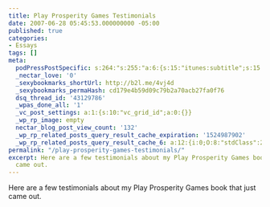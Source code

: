 ```yaml
---
title: Play Prosperity Games Testimonials
date: 2007-06-28 05:45:53.000000000 -05:00
published: true
categories:
- Essays
tags: []
meta:
  podPressPostSpecific: s:264:"s:255:"a:6:{s:15:"itunes:subtitle";s:15:"##PostExcerpt##";s:14:"itunes:summary";s:15:"##PostExcerpt##";s:15:"itunes:keywords";s:17:"##WordPressCats##";s:13:"itunes:author";s:10:"##Global##";s:15:"itunes:explicit";s:7:"Default";s:12:"itunes:block";s:7:"Default";}";";
  _nectar_love: '0'
  _sexybookmarks_shortUrl: http://b2l.me/4vj4d
  _sexybookmarks_permaHash: cd179e4b59d09c79b2a70acb27fa0f76
  dsq_thread_id: '43129786'
  _wpas_done_all: '1'
  _vc_post_settings: a:1:{s:10:"vc_grid_id";a:0:{}}
  _wp_rp_image: empty
  nectar_blog_post_view_count: '132'
  _wp_rp_related_posts_query_result_cache_expiration: '1524987902'
  _wp_rp_related_posts_query_result_cache_6: a:12:{i:0;O:8:"stdClass":2:{s:7:"post_id";s:4:"2330";s:5:"score";s:18:"55.578528976212425";}i:1;O:8:"stdClass":2:{s:7:"post_id";s:4:"2342";s:5:"score";s:18:"50.636547711211435";}i:2;O:8:"stdClass":2:{s:7:"post_id";s:4:"2099";s:5:"score";s:17:"46.18591508652284";}i:3;O:8:"stdClass":2:{s:7:"post_id";s:3:"242";s:5:"score";s:17:"41.55493809063388";}i:4;O:8:"stdClass":2:{s:7:"post_id";s:4:"1198";s:5:"score";s:18:"37.982561242500154";}i:5;O:8:"stdClass":2:{s:7:"post_id";s:3:"328";s:5:"score";s:18:"37.982561242500154";}i:6;O:8:"stdClass":2:{s:7:"post_id";s:3:"313";s:5:"score";s:18:"37.982561242500154";}i:7;O:8:"stdClass":2:{s:7:"post_id";s:3:"585";s:5:"score";s:18:"37.834345298226225";}i:8;O:8:"stdClass":2:{s:7:"post_id";s:3:"369";s:5:"score";s:17:"36.61295682563289";}i:9;O:8:"stdClass":2:{s:7:"post_id";s:3:"348";s:5:"score";s:17:"36.61295682563289";}i:10;O:8:"stdClass":2:{s:7:"post_id";s:3:"301";s:5:"score";s:17:"36.61295682563289";}i:11;O:8:"stdClass":2:{s:7:"post_id";s:2:"49";s:5:"score";s:17:"36.61295682563289";}}
permalink: "/play-prosperity-games-testimonials/"
excerpt: Here are a few testimonials about my Play Prosperity Games book that just
  came out.
---
```

<p>Here are a few testimonials about my Play Prosperity Games book that just came out.</p>
<p><object width="425" height="350"><param name="movie" value="http://www.youtube.com/v/Y944SC1UbQI" /><embed src="http://www.youtube.com/v/Y944SC1UbQI" type="application/x-shockwave-flash" width="425" height="350" /></object></p>
<p><object width="425" height="350"><param name="movie" value="http://www.youtube.com/v/WZKBeqlQhpE" /><embed src="http://www.youtube.com/v/WZKBeqlQhpE" type="application/x-shockwave-flash" width="425" height="350" /></object></p>
